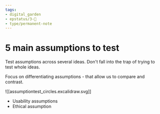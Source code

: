 ```yaml
---
tags: 
- digital_garden
- epstatus/3-🌳
- type/permanent-note 
---
```

# 5 main assumptions to test
Test assumptions across several ideas. Don't fall into the trap of trying to test whole ideas.

Focus on differentiating assumptions - that allow us to compare and contrast.

![[assumptiontest_circles.excalidraw.svg]]
 + Usability assumptions
+ Ethical assumption
